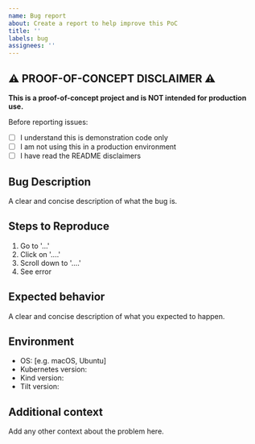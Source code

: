 ```yaml
---
name: Bug report
about: Create a report to help improve this PoC
title: ''
labels: bug
assignees: ''
---
```


## ⚠️ PROOF-OF-CONCEPT DISCLAIMER ⚠️

**This is a proof-of-concept project and is NOT intended for production use.**

Before reporting issues:
- [ ] I understand this is demonstration code only
- [ ] I am not using this in a production environment
- [ ] I have read the README disclaimers

## Bug Description
A clear and concise description of what the bug is.

## Steps to Reproduce
1. Go to '...'
2. Click on '....'
3. Scroll down to '....'
4. See error

## Expected behavior
A clear and concise description of what you expected to happen.

## Environment
- OS: [e.g. macOS, Ubuntu]
- Kubernetes version:
- Kind version:
- Tilt version:

## Additional context
Add any other context about the problem here. 